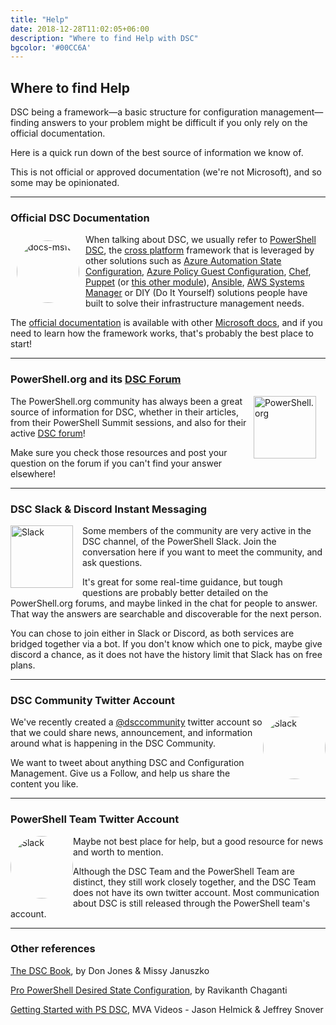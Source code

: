 ```yaml
---
title: "Help"
date: 2018-12-28T11:02:05+06:00
description: "Where to find Help with DSC"
bgcolor: '#00CC6A'
---
```


## Where to find Help

DSC being a framework—a basic structure for configuration management—finding
answers to your problem might be difficult if you only rely on the official
documentation.

Here is a quick run down of the best source of information we know of.

This is not official or approved documentation (we're not Microsoft),
and so some may be opinionated.

<hr />

### Official DSC Documentation

<a href="https://docs.microsoft.com/en-us/powershell/dsc/overview/overview" target="_blank"><img src="https://github.com/dend/docs-graphics/blob/master/assets/docs-logo-ms.png?raw=true" alt="docs-msft" style="width:100px; display:block; float: left; margin: auto; padding: 10px; border-radius:50%" /></a>

When talking about DSC, we usually refer to [PowerShell DSC](https://docs.microsoft.com/en-us/powershell/dsc/overview/overview), the [cross platform](https://docs.microsoft.com/en-us/powershell/dsc/getting-started/lnxgettingstarted) framework that is leveraged by other solutions such as [Azure Automation State Configuration](https://docs.microsoft.com/en-us/azure/automation/automation-dsc-overview), [Azure Policy Guest Configuration](https://docs.microsoft.com/en-us/azure/governance/policy/concepts/guest-configuration), [Chef](https://docs.chef.io/resource_dsc_resource.html), [Puppet](https://forge.puppet.com/puppetlabs/dsc_lite) (or [this other module](https://forge.puppet.com/puppetlabs/dsc)), [Ansible](https://docs.ansible.com/ansible/latest/user_guide/windows_dsc.html), [AWS Systems Manager](https://aws.amazon.com/blogs/mt/run-compliance-enforcement-and-view-compliant-and-non-compliant-instances-using-aws-systems-manager-and-powershell-dsc/) or DIY (Do It Yourself) solutions people have built to solve their infrastructure management needs.

The [official documentation](https://docs.microsoft.com/en-us/powershell/dsc/overview/overview) is available with other [Microsoft docs](https://docs.microsoft.com/en-us/), and if you need to learn how the framework works, that's probably the best place to start!
<hr />

### PowerShell.org and its [DSC Forum](https://powershell.org/forums/forum/dsc-desired-state-configuration/)

<a href="https://powershell.org/forums/forum/dsc-desired-state-configuration/" target="_blank"><img src="https://pbs.twimg.com/profile_images/1056972376951476229/sR84-VP4_400x400.jpg" alt="PowerShell.org" style="width:100px; display:block; float: right; margin-left: auto;margin-right:auto; padding-right: 15px; border-radius:0%" /></a>

The PowerShell.org community has always been a great source of information for DSC, whether in their articles, from their PowerShell Summit sessions, and also for their active [DSC forum](https://powershell.org/forums/forum/dsc-desired-state-configuration/)!

Make sure you check those resources and post your question on the forum if you can't find your answer elsewhere!

<hr />

### DSC Slack & Discord Instant Messaging

<a href="http://slack.poshcode.org/" target="_blank"><img src="../images/appIcon_desktop.png" alt="Slack" style="width:100px; display:block; float: left; margin-left: auto;margin-right:auto; padding-right: 15px; border-radius:0%" /></a>

Some members of the community are very active in the DSC channel, of the PowerShell Slack.
Join the conversation here if you want to meet the community, and ask questions.

It's great for some real-time guidance, but tough questions are probably better detailed on the PowerShell.org forums, and maybe linked in the chat for people to answer. That way the answers are searchable and discoverable for the next person.

You can chose to join either in Slack or Discord, as both services are bridged together via a bot. If you don't know which one to pick, maybe give discord a chance, as it does not have the history limit that Slack has on free plans.
<hr />

### DSC Community Twitter Account

<a href="https://twitter.com/dsccommunity" target="_blank"><img src="../images/Twitter_Social_Icon_Square_Color.png" alt="Slack" style="width:100px; display:block; float: right; margin-left: auto;margin:auto; padding: 0px; border-radius:50%" /></a>

We've recently created a [@dsccommunity](https://twitter.com/dsccommunity) twitter account so that we could share news, announcement, and information around what is happening in the DSC Community.

We want to tweet about anything DSC and Configuration Management. Give us a Follow, and help us share the content you like.

<hr />

### PowerShell Team Twitter Account

<a href="http://twitter.com/PowerShell_Team" target="_blank"><img src="https://pbs.twimg.com/profile_images/855495866664140800/t96UQmF__400x400.jpg" alt="Slack" style="width:100px; display:block; float: left; margin-left: auto;margin:auto; padding: 0px; border-radius:50%" /></a>

Maybe not best place for help, but a good resource for news and worth to mention.

Although the DSC Team and the PowerShell Team are distinct, they still work closely together, and the DSC Team does not have its own twitter account. Most communication about DSC is still released through the PowerShell team's account.

<hr />

### Other references

[The DSC Book](https://leanpub.com/the-dsc-book), by Don Jones & Missy Januszko

[Pro PowerShell Desired State Configuration](https://www.amazon.com/PowerShell-Desired-State-Configuration-Depth-ebook/dp/B07CNQD3M9), by Ravikanth Chaganti

[Getting Started with PS DSC](https://channel9.msdn.com/Series/Getting-Started-with-PowerShell-Desired-State-Configuration-DSC), MVA Videos - Jason Helmick & Jeffrey Snover
